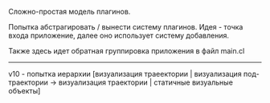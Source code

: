 Сложно-простая модель плагинов.

Попытка абстрагировать / вынести систему плагинов.
Идея - точка входа приложение, далее оно использует систему добавления.

Также здесь идет обратная группировка приложения в файл main.cl

----
v10 - попытка иерархии [визуализация траеектории | визуализация под-траектории -> визуализация траектории | статичные визуальные объекты]